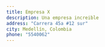 ```yaml
---
title: Empresa X
description: Una empresa increible
address: "Carrera 45a #12 sur"
city: Medellín, Colombia
phone: "5540062"
---
```

